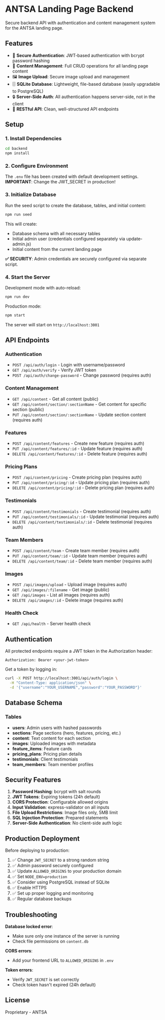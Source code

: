 # ANTSA Landing Page Backend

Secure backend API with authentication and content management system for the ANTSA landing page.

## Features

- 🔐 **Secure Authentication**: JWT-based authentication with bcrypt password hashing
- 📝 **Content Management**: Full CRUD operations for all landing page content
- 🖼️ **Image Upload**: Secure image upload and management
- 🗄️ **SQLite Database**: Lightweight, file-based database (easily upgradable to PostgreSQL)
- 🔒 **Server-Side Auth**: All authentication happens server-side, not in the client
- 📡 **RESTful API**: Clean, well-structured API endpoints

## Setup

### 1. Install Dependencies

```bash
cd backend
npm install
```

### 2. Configure Environment

The `.env` file has been created with default development settings. **IMPORTANT**: Change the JWT_SECRET in production!

### 3. Initialize Database

Run the seed script to create the database, tables, and initial content:

```bash
npm run seed
```

This will create:
- Database schema with all necessary tables
- Initial admin user (credentials configured separately via update-admin.js)
- Initial content from the current landing page

**✅ SECURITY**: Admin credentials are securely configured via separate script.

### 4. Start the Server

Development mode with auto-reload:
```bash
npm run dev
```

Production mode:
```bash
npm start
```

The server will start on `http://localhost:3001`

## API Endpoints

### Authentication

- `POST /api/auth/login` - Login with username/password
- `GET /api/auth/verify` - Verify JWT token
- `POST /api/auth/change-password` - Change password (requires auth)

### Content Management

- `GET /api/content` - Get all content (public)
- `GET /api/content/section/:sectionName` - Get content for specific section (public)
- `PUT /api/content/section/:sectionName` - Update section content (requires auth)

### Features

- `POST /api/content/features` - Create new feature (requires auth)
- `PUT /api/content/features/:id` - Update feature (requires auth)
- `DELETE /api/content/features/:id` - Delete feature (requires auth)

### Pricing Plans

- `POST /api/content/pricing` - Create pricing plan (requires auth)
- `PUT /api/content/pricing/:id` - Update pricing plan (requires auth)
- `DELETE /api/content/pricing/:id` - Delete pricing plan (requires auth)

### Testimonials

- `POST /api/content/testimonials` - Create testimonial (requires auth)
- `PUT /api/content/testimonials/:id` - Update testimonial (requires auth)
- `DELETE /api/content/testimonials/:id` - Delete testimonial (requires auth)

### Team Members

- `POST /api/content/team` - Create team member (requires auth)
- `PUT /api/content/team/:id` - Update team member (requires auth)
- `DELETE /api/content/team/:id` - Delete team member (requires auth)

### Images

- `POST /api/images/upload` - Upload image (requires auth)
- `GET /api/images/:filename` - Get image (public)
- `GET /api/images` - List all images (requires auth)
- `DELETE /api/images/:id` - Delete image (requires auth)

### Health Check

- `GET /api/health` - Server health check

## Authentication

All protected endpoints require a JWT token in the Authorization header:

```
Authorization: Bearer <your-jwt-token>
```

Get a token by logging in:

```bash
curl -X POST http://localhost:3001/api/auth/login \
  -H "Content-Type: application/json" \
  -d '{"username":"YOUR_USERNAME","password":"YOUR_PASSWORD"}'
```

## Database Schema

### Tables

- **users**: Admin users with hashed passwords
- **sections**: Page sections (hero, features, pricing, etc.)
- **content**: Text content for each section
- **images**: Uploaded images with metadata
- **feature_items**: Feature cards
- **pricing_plans**: Pricing plan details
- **testimonials**: Client testimonials
- **team_members**: Team member profiles

## Security Features

1. **Password Hashing**: bcrypt with salt rounds
2. **JWT Tokens**: Expiring tokens (24h default)
3. **CORS Protection**: Configurable allowed origins
4. **Input Validation**: express-validator on all inputs
5. **File Upload Restrictions**: Image files only, 5MB limit
6. **SQL Injection Protection**: Prepared statements
7. **Server-Side Authentication**: No client-side auth logic

## Production Deployment

Before deploying to production:

1. ✅ Change `JWT_SECRET` to a strong random string
2. ✅ Admin password securely configured
3. ✅ Update `ALLOWED_ORIGINS` to your production domain
4. ✅ Set `NODE_ENV=production`
5. ✅ Consider using PostgreSQL instead of SQLite
6. ✅ Enable HTTPS
7. ✅ Set up proper logging and monitoring
8. ✅ Regular database backups

## Troubleshooting

**Database locked error**:
- Make sure only one instance of the server is running
- Check file permissions on `content.db`

**CORS errors**:
- Add your frontend URL to `ALLOWED_ORIGINS` in `.env`

**Token errors**:
- Verify `JWT_SECRET` is set correctly
- Check token hasn't expired (24h default)

## License

Proprietary - ANTSA

